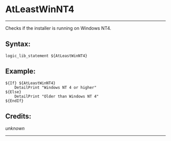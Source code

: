 # AtLeastWinNT4

---

Checks if the installer is running on Windows NT4.

## Syntax:

	logic_lib_statement ${AtLeastWinNT4}

## Example:

	${If} ${AtLeastWinNT4}
		DetailPrint "Windows NT 4 or higher"
	${Else}
		DetailPrint "Older than Windows NT 4"
	${EndIf}

## Credits:

*unknown*

---
